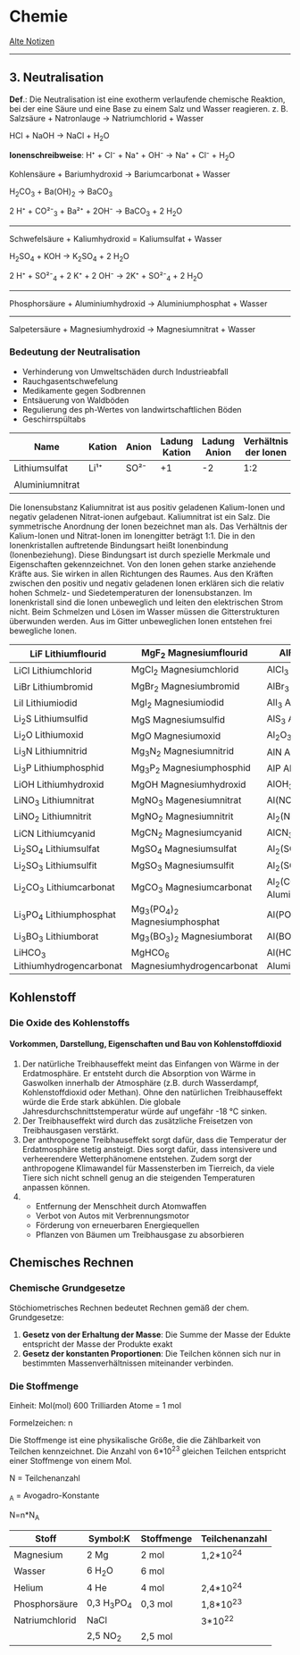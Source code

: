 # **Chemie**

[Alte Notizen](file:///home/raphael/Documents/School/Schuljahr_22-23/Chemie/Chemie_22-23.odt)

---

## 3. Neutralisation

**Def**.: Die Neutralisation ist eine exotherm verlaufende chemische Reaktion, bei der eine Säure und eine Base zu einem Salz und Wasser reagieren.
z. B. Salzsäure + Natronlauge -> Natriumchlorid + Wasser

HCl    +     NaOH    ->      NaCl      +  H<sub>2</sub>O


**Ionenschreibweise**: H⁺ + Cl⁻ + Na⁺ + OH⁻ -> Na⁺ + Cl⁻ + H<sub>2</sub>O

Kohlensäure + Bariumhydroxid -> Bariumcarbonat + Wasser

H<sub>2</sub>CO<sub>3</sub> + Ba(OH)<sub>2</sub> -> BaCO<sub>3</sub>

2 H⁺ + CO²⁻<sub>3</sub> + Ba²⁺ + 2OH⁻ -> BaCO<sub>3</sub> + 2 H<sub>2</sub>O

---

Schwefelsäure + Kaliumhydroxid = Kaliumsulfat + Wasser

H<sub>2</sub>SO<sub>4</sub> + KOH -> K<sub>2</sub>SO<sub>4</sub> + 2 H<sub>2</sub>O

2 H⁺ + SO²⁻<sub>4</sub> + 2 K⁺ +  2 OH⁻ -> 2K⁺ + SO²⁻<sub>4</sub> + 2 H<sub>2</sub>O

---

Phosphorsäure + Aluminiumhydroxid -> Aluminiumphosphat + Wasser

---

Salpetersäure + Magnesiumhydroxid -> Magnesiumnitrat + Wasser

### Bedeutung der Neutralisation

- Verhinderung von Umweltschäden durch Industrieabfall
- Rauchgasentschwefelung
- Medikamente gegen Sodbrennen
- Entsäuerung von Waldböden
- Regulierung des ph-Wertes von landwirtschaftlichen Böden
- Geschirrspültabs

| Name            | Kation | Anion | Ladung Kation | Ladung Anion | Verhältnis der Ionen | Formel                         |
|-----------------|--------|-------|---------------|--------------|----------------------|--------------------------------|
| Lithiumsulfat   | Li¹⁺   | SO²⁻  | +1            | -2           | 1:2                  | Li<sub>2</sub>SO<sub>3</sub>   |
| Aluminiumnitrat |        |       |               |              |                      | Al(NO<sub>3</sub>)<sub>3</sub> |

Die Ionensubstanz Kaliumnitrat ist aus positiv geladenen Kalium-Ionen und negativ geladenen Nitrat-ionen aufgebaut. Kaliumnitrat ist ein Salz.
Die symmetrische Anordnung der Ionen bezeichnet man als. Das Verhältnis der Kalium-Ionen und Nitrat-Ionen im Ionengitter beträgt 1:1.
Die in den Ionenkristallen auftretende Bindungsart heißt Ionenbindung (Ionenbeziehung). Diese Bindungsart ist durch spezielle Merkmale und Eigenschaften gekennzeichnet.
Von den Ionen gehen starke anziehende Kräfte aus. Sie wirken in allen Richtungen des Raumes. Aus den Kräften zwischen den positiv und negativ geladenen Ionen
erklären sich die relativ hohen Schmelz- und Siedetemperaturen der Ionensubstanzen.
Im Ionenkristall sind die Ionen unbeweglich und leiten den elektrischen Strom nicht.
Beim Schmelzen und Lösen im Wasser müssen die Gitterstrukturen überwunden werden. Aus im Gitter unbeweglichen Ionen entstehen frei bewegliche Ionen.

| LiF                Lithiumflourid               | MgF<sub>2</sub> Magnesiumflourid                             | AlF<sub>3</sub> Aluminiumflourid                             |
|-------------------------------------------------|--------------------------------------------------------------|--------------------------------------------------------------|
| LiCl            Lithiumchlorid                  | MgCl<sub>2</sub> Magnesiumchlorid                            | AlCl<sub>3</sub> Aluminiumchlorid                            |
| LiBr             Lithiumbromid                  | MgBr<sub>2</sub> Magnesiumbromid                             | AlBr<sub>3</sub> Aluminiumbromid                             |
| LiI              Lithiumiodid                   | MgI<sub>2</sub>  Magnesiumiodid                              | AlI<sub>3</sub> Aluminiumiodid                               |
| Li<sub>2</sub>S    Lithiumsulfid                | MgS Magnesiumsulfid                                          | AlS<sub>3</sub> Aluminiumsulfid                              |
| Li<sub>2</sub>O    Lithiumoxid                  | MgO Magnesiumoxid                                            | Al<sub>2</sub>O<sub>3</sub> Aluminiumoxid                    |
| Li<sub>3</sub>N    Lithiumnitrid                | Mg<sub>3</sub>N<sub>2</sub> Magnesiumnitrid                  | AlN Aluminiumnitrid                                          |
| Li<sub>3</sub>P    Lithiumphosphid              | Mg<sub>3</sub>P<sub>2</sub> Magnesiumphosphid                | AlP Aluminiumphosphid                                        |
| LiOH               Lithiumhydroxid              | MgOH Magnesiumhydroxid                                       | AlOH<sub>3</sub> Aluminiumhydroxid                           |
| LiNO<sub>3</sub>   Lithiumnitrat                | MgNO<sub>3</sub> Magenesiumnitrat                            | Al(NO<sub>3</sub>)<sub>3</sub> Aluminiumnitrat               |
| LiNO<sub>2</sub>   Lithiumnitrit                | MgNO<sub>2</sub> Magnesiumnitrit                             | Al<sub>2</sub>(NO<sub>2</sub>)<sub>3</sub> Aluminiumnitrit   |
| LiCN               Lithiumcyanid                | MgCN<sub>2</sub> Magnesiumcyanid                             | AlCN<sub>3</sub> Aluminiumcyanid                             |
| Li<sub>2</sub>SO<sub>4</sub>    Lithiumsulfat   | MgSO<sub>4</sub> Magnesiumsulfat                             | Al<sub>2</sub>(SO<sub>4</sub>)<sub>3</sub> Aluminiumsulfat   |
| Li<sub>2</sub>SO<sub>3</sub>    Lithiumsulfit   | MgSO<sub>3</sub> Magnesiumsulfit                             | Al<sub>2</sub>(SO<sub>3</sub>)<sub>3</sub> Aluminiumsulfit   |
| Li<sub>2</sub>CO<sub>3</sub>    Lithiumcarbonat | MgCO<sub>3</sub> Magnesiumcarbonat                           | Al<sub>2</sub>(CO<sub>3</sub>)<sub>3</sub> Aluminiumcarbonat |
| Li<sub>3</sub>PO<sub>4</sub>    Lithiumphosphat | Mg<sub>3</sub>(PO<sub>4</sub>)<sub>2</sub> Magnesiumphosphat | Al(PO<sub>4</sub>) Aluminiumphosphat                         |
| Li<sub>3</sub>BO<sub>3</sub>    Lithiumborat    | Mg<sub>3</sub>(BO<sub>3</sub>)<sub>2</sub> Magnesiumborat    | Al(BO<sub>3</sub>) Aluminiumborat                            |
| LiHCO<sub>3</sub>  Lithiumhydrogencarbonat      | MgHCO<sub>6</sub> Magnesiumhydrogencarbonat                  | Al(HCO<sub>3</sub>)<sub>3</sub> Aluminiumhydrogencarbonat    |

## Kohlenstoff

### Die Oxide des Kohlenstoffs

#### Vorkommen, Darstellung, Eigenschaften und Bau von Kohlenstoffdioxid

1. Der natürliche Treibhauseffekt meint das Einfangen von Wärme in der Erdatmosphäre.
Er entsteht durch die Absorption von Wärme in Gaswolken innerhalb der Atmosphäre (z.B. durch Wasserdampf, Kohlenstoffdioxid oder Methan).
Ohne den natürlichen Treibhauseffekt würde die Erde stark abkühlen. Die globale Jahresdurchschnittstemperatur würde auf ungefähr -18 °C sinken.
2. Der Treibhauseffekt wird durch das zusätzliche Freisetzen von Treibhausgasen verstärkt.
3. Der anthropogene Treibhauseffekt sorgt dafür, dass die Temperatur der Erdatmosphäre stetig ansteigt. Dies sorgt dafür,
dass intensivere und verheerendere Wetterphänomene entstehen. Zudem sorgt der anthropogene Klimawandel für Massensterben
im Tierreich, da viele Tiere sich nicht schnell genug an die steigenden Temperaturen anpassen können.
4. - Entfernung der Menschheit durch Atomwaffen
   - Verbot von Autos mit Verbrennungsmotor
   - Förderung von erneuerbaren Energiequellen
   - Pflanzen von Bäumen um Treibhausgase zu absorbieren

## Chemisches Rechnen

### Chemische Grundgesetze

Stöchiometrisches Rechnen bedeutet Rechnen gemäß der chem. Grundgesetze:
1. **Gesetz von der Erhaltung der Masse**: Die Summe der Masse der Edukte entspricht der Masse der Produkte exakt
2. **Gesetz der konstanten Proportionen**: Die Teilchen können sich nur in bestimmten Massenverhältnissen miteinander verbinden.

### Die Stoffmenge

Einheit: Mol(mol) 600 Trilliarden Atome = 1 mol

Formelzeichen: n

Die Stoffmenge ist eine physikalische Größe, die die Zählbarkeit von Teilchen kennzeichnet.
Die Anzahl von 6*10<sup>23</sup> gleichen Teilchen entspricht einer Stoffmenge von einem Mol.

N = Teilchenanzahl

<sub>A</sub> = Avogadro-Konstante

N=n*N<sub>A</sub>

| Stoff          | Symbol:K                        | Stoffmenge | Teilchenanzahl      |
|----------------|---------------------------------|------------|---------------------|
| Magnesium      | 2 Mg                            | 2 mol      | 1,2*10<sup>24</sup> |
| Wasser         | 6 H<sub>2</sub>O                | 6 mol      |                     |
| Helium         | 4 He                            | 4 mol      | 2,4*10<sup>24</sup> |
| Phosphorsäure  | 0,3 H<sub>3</sub>PO<sub>4</sub> | 0,3 mol    | 1,8*10<sup>23</sup> |
| Natriumchlorid | NaCl                            |            | 3*10<sup>22</sup>   |
|                | 2,5 NO<sub>2</sub>              | 2,5 mol    |                     |